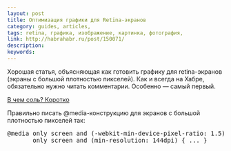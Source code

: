 ```yaml
---
layout: post
title: Оптимизация графики для Retina-экранов
category: guides, articles, 
tags: retina, графика, изображение, картинка, фотография, 
link: http://habrahabr.ru/post/150071/
description: 
keywords: 
---
```


<p>Хорошая статья, объясняющая как готовить графику для retina-экранов (экраны с большой плотностью пикселей). Как и всегда на Хабре, обязательно нужно читать комментарии. Особенно — самый первый.</p>
<div class="panel panel-code"><div class="panel-heading"><p class="panel-title"><a href="#collapse_195" data-toggle="collapse" class="local-link">В чем соль? Коротко
</a></p></div><div class="panel-collapse collapse" id="collapse_195"><div class="panel-body">
<p>Правильно писать @media-конструкцию для экранов с большой плотностью пикселей так:</p>
<pre><span class="at_rule">@<span class="keyword">media</span> only screen and (-webkit-min-device-pixel-ratio: <span class="number">1.5</span>),
       only screen and (min-resolution: <span class="number">144</span>dpi) </span>{ ... }
</pre>
</div></div></div>
